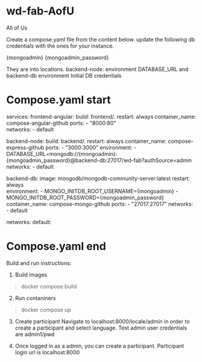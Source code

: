 # wd-fab-AofU
All of Us


Create a compose.yaml file from the content below.
update the following db credentials with the ones for your instance.

{mongoadmin}
{mongoadmin_password}

They are into locations.  backend-node: environment DATABASE_URL  and backend-db environment Initial DB credentials

# Compose.yaml  start

services:
  frontend-angular:
    build: frontend/.
    restart: always
    container_name: compose-angular-github
    ports:
      - "8000:80"          
    networks:
      - default

  backend-node:
    build: backend/.
    restart: always
    container_name: compose-express-github
    ports:
      - "3000:3000" 
    environment:
      - DATABASE_URL=mongodb://{mongoadmin}:{mongoadmin_password}@backend-db:27017/wd-fab?authSource=admin          
    networks:
      - default

  backend-db:
    image: mongodb/mongodb-community-server:latest 
    restart: always   
    environment:
      - MONGO_INITDB_ROOT_USERNAME={mongoadmin}
      - MONGO_INITDB_ROOT_PASSWORD={mongoadmin_password}      
    container_name: compose-mongo-github
    ports:
      - "27017:27017" 
    networks:
      - default

networks:
  default:

# Compose.yaml  end


Build and run instructions:

1. Build images
> docker compose build

2. Run contaniners
> docker compose up

3. Create participant
Navigate to localhost:8000/locale/admin   in order to create a participant and select language.
Test admin user credentials are admin1/pwd

4. Once logged in as a admin, you can create a participant.  Participant login url is localhost:8000

